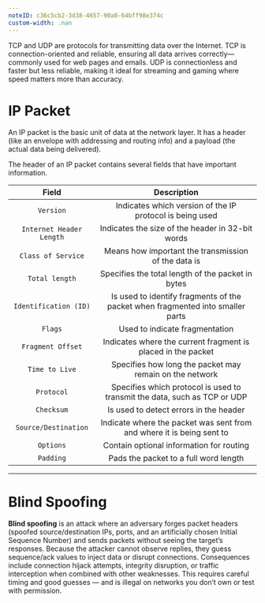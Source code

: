 ```yaml
---
noteID: c36c5cb2-3d38-4657-90a0-64bff98e374c
custom-width: .nan
---
```

TCP and UDP are protocols for transmitting data over the Internet. TCP is connection-oriented and reliable, ensuring all data arrives correctly—commonly used for web pages and emails. UDP is connectionless and faster but less reliable, making it ideal for streaming and gaming where speed matters more than accuracy.

# IP Packet

An IP packet is the basic unit of data at the network layer. It has a header (like an envelope with addressing and routing info) and a payload (the actual data being delivered).

The header of an IP packet contains several fields that have important information.

|        **Field**         |                                **Description**                                 |
| :----------------------: | :----------------------------------------------------------------------------: |
|        `Version`         |            Indicates which version of the IP protocol is being used            |
| `Internet Header Length` |                Indicates the size of the header in 32-bit words                |
|    `Class of Service`    |              Means how important the transmission of the data is               |
|      `Total length`      |               Specifies the total length of the packet in bytes                |
|  `Identification (ID)`   | Is used to identify fragments of the packet when fragmented into smaller parts |
|         `Flags`          |                         Used to indicate fragmentation                         |
|    `Fragment Offset`     |          Indicates where the current fragment is placed in the packet          |
|      `Time to Live`      |            Specifies how long the packet may remain on the network             |
|        `Protocol`        |   Specifies which protocol is used to transmit the data, such as TCP or UDP    |
|        `Checksum`        |                     Is used to detect errors in the header                     |
|   `Source/Destination`   |     Indicate where the packet was sent from and where it is being sent to      |
|        `Options`         |                    Contain optional information for routing                    |
|        `Padding`         |                     Pads the packet to a full word length                      |

---

# Blind Spoofing

**Blind spoofing** is an attack where an adversary forges packet headers (spoofed source/destination IPs, ports, and an artificially chosen Initial Sequence Number) and sends packets without seeing the target’s responses. Because the attacker cannot observe replies, they guess sequence/ack values to inject data or disrupt connections. Consequences include connection hijack attempts, integrity disruption, or traffic interception when combined with other weaknesses. This requires careful timing and good guesses — and is illegal on networks you don’t own or test with permission.